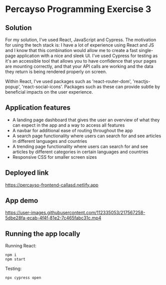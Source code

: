 # Percayso Programming Exercise 3

## Solution 

For my solution, I've used React, JavaScript and Cypress. The motivation for using the tech stack is: I have a lot of experience using React and JS and I know that this combination would allow me to create a fast single-page application with a nice and sleek UI. I've used Cypress for testing as it's an accessible tool that allows you to have confidence that your pages are mounting correctly, and that your API calls are working and the data they return is being rendered properly on screen. 

Within React, I've used packages such as 'react-router-dom', 'reactjs-popup', 'react-social-icons'. Packages such as these can provide subtle by beneficial impacts on the user experience. 

## Application features 

- A landing page dashboard that gives the user an overview of what they can expect in the app and a way to access all features
- A navbar for additional ease of routing throughout the app 
- A search page functionality where users can search for and see articles in different languages and countries 
- A trending page functionality where users can search for and see articles by different categories in certain languages and countries 
- Responsive CSS for smaller screen sizes 

## Deployed link

https://percayso-frontend-callasd.netlify.app

## App demo 

https://user-images.githubusercontent.com/112335053/217567258-5dbe28fa-ecab-4f4f-81e2-7c465fabc31c.mp4

## Running the app locally 

Running React:
```
npm i
npm start
```

Testing:
```
npx cypress open
```
